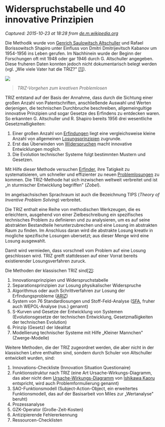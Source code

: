 # Widerspruchstabelle und 40 innovative Prinzipien

_Captured: 2015-10-23 at 18:28 from [de.m.wikipedia.org](https://de.m.wikipedia.org/wiki/TRIZ)_

Die Methodik wurde von [Genrich Saulowitsch Altschuller](https://de.m.wikipedia.org/wiki/Genrich_Saulowitsch_Altschuller) und Rafael Borissowitsch Shapiro unter Einfluss von Dmitri Dmitrijevitsch Kabanov um 1954-1956 ins Leben gerufen. Im Nachhinein wurde der Beginn der Forschungen oft mit 1948 oder gar 1946 durch G. Altschuller angegeben. Diese fruheren Daten konnten jedoch nicht dokumentarisch belegt werden (vgl. „Wie viele Vater hat die TRIZ?" [[1]](https://de.m.wikipedia.org/wiki/TRIZ)).

![](http://upload.wikimedia.org/wikipedia/commons/thumb/8/8b/TRIZway.svg/400px-TRIZway.svg.png)

> _TRIZ-Vorgehen zum kreativen Problemlosen_

TRIZ entstand auf der Basis der Annahme, dass durch die Sichtung einer großen Anzahl von Patentschriften, anschließende Auswahl und Werten derjenigen, die technischen Durchbruche beschreiben, allgemeingultige innovative Prinzipien und sogar Gesetze des Erfindens zu entdecken waren. So erkannten G. Altschuller und R. Shapiro bereits 1956 drei wesentliche Gesetzmaßigkeiten:

  1. Einer großen Anzahl von [Erfindungen](https://de.m.wikipedia.org/wiki/Erfindung) liegt eine vergleichsweise kleine Anzahl von allgemeinen [Losungsprinzipien](https://de.m.wikipedia.org/wiki/Probleml%C3%B6sen) zugrunde.
  2. Erst das Überwinden von [Widerspruchen](https://de.m.wikipedia.org/wiki/Kontradiktion) macht innovative Entwicklungen moglich.
  3. Die Evolution technischer Systeme folgt bestimmten Mustern und Gesetzen.

Mit Hilfe dieser Methode versuchen [Erfinder](https://de.m.wikipedia.org/wiki/Erfinder), ihre Tatigkeit zu systematisieren, um schneller und effizienter zu neuen [Problemlosungen](https://de.m.wikipedia.org/wiki/Probleml%C3%B6sung) zu kommen. Die TRIZ-Methode hat sich inzwischen weltweit verbreitet und ist „in sturmischer Entwicklung begriffen" (_Zobel_).

Im angelsachsischen Sprachraum ist auch die Bezeichnung TIPS (_Theory of Inventive Problem Solving_) verbreitet.

Die TRIZ enthalt eine Reihe von methodischen Werkzeugen, die es erleichtern, ausgehend von einer Zielbeschreibung ein spezifisches technisches Problem zu definieren und zu analysieren, um es auf seine abstrakten Bestandteile herunterzubrechen und eine Losung im abstrakten Raum zu finden. Im Anschluss daran wird die abstrakte Losung kreativ in mogliche spezifische Losungen ubersetzt; aus dieser Menge wird eine Losung ausgewahlt.

Damit wird vermieden, dass vorschnell vom Problem auf eine Losung geschlossen wird. TRIZ greift stattdessen auf einer Vorrat bereits existierender Losungsverfahren zuruck.

Die Methoden der klassischen TRIZ sind[[2]](https://de.m.wikipedia.org/wiki/TRIZ):

  1. Innovationsprinzipien und Widerspruchstabelle
  2. Separationsprinzipien zur Losung physikalischer Widerspruche
  3. Algorithmus oder auch Schrittverfahren zur Losung der Erfindungsprobleme ([ARIZ](https://de.m.wikipedia.org/wiki/ARIZ))
  4. System von 76 Standardlosungen und Stoff-Feld-Analyse ([SFA](https://de.m.wikipedia.org/w/index.php?title=Stoff-Feld-Analyse&action=edit&redlink=1), fruher auch WEPOL-Analyse (rus.) genannt)
  5. S-Kurven und Gesetze der Entwicklung von Systemen (Evolutionsgesetze der technischen Entwicklung, Gesetzmaßigkeiten der technischen Evolution)
  6. Prinzip (Gesetz) der Idealitat
  7. Modellierung technischer Systeme mit Hilfe „Kleiner Mannchen" (Zwerge-Modelle)

Weitere Methoden, die der TRIZ zugeordnet werden, die aber nicht in der klassischen Lehre enthalten sind, sondern durch Schuler von Altschuller entwickelt wurden, sind:

  1. Innovations-Checkliste (Innovation Situation Questionaire)
  2. Funktionsstruktur nach TRIZ (eine Art Ursache-Wirkungs-Diagramm, das aber nicht dem [Ursache-Wirkungs-Diagramm](https://de.m.wikipedia.org/wiki/Ursache-Wirkungs-Diagramm) von [Ishikawa Kaoru](https://de.m.wikipedia.org/wiki/Ishikawa_Kaoru) entspricht, wird auch Problemformulierung genannt)
  3. SAO-Funktionsmodell (Subject-Action-Object, ein erweitertes Funktionsmodell, das auf der Basisarbeit von Miles zur „Wertanalyse" beruht)
  4. Prozessanalyse
  5. GZK-Operator (Große-Zeit-Kosten)
  6. Antizipierende Fehlererkennung
  7. Ressourcen-Checklisten
